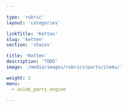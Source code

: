 ```yaml
---

type: 'rubric'
layout: 'categories'

linkTitle: 'Ketten'
slug: 'ketten'
section: 'chains'

title: 'Ketten'
description: 'TODO'
image: '/media/images/rubrics/parts/items/'

weight: 2
menu:
  - aside_parts_engine  

---
```

